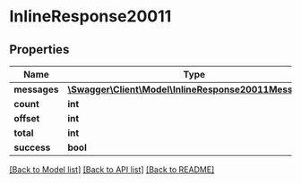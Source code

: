 # InlineResponse20011

## Properties
Name | Type | Description | Notes
------------ | ------------- | ------------- | -------------
**messages** | [**\Swagger\Client\Model\InlineResponse20011Messages[]**](InlineResponse20011Messages.md) |  | [optional] 
**count** | **int** |  | [optional] 
**offset** | **int** |  | [optional] 
**total** | **int** |  | [optional] 
**success** | **bool** |  | [optional] 

[[Back to Model list]](../../README.md#documentation-for-models) [[Back to API list]](../../README.md#documentation-for-api-endpoints) [[Back to README]](../../README.md)

